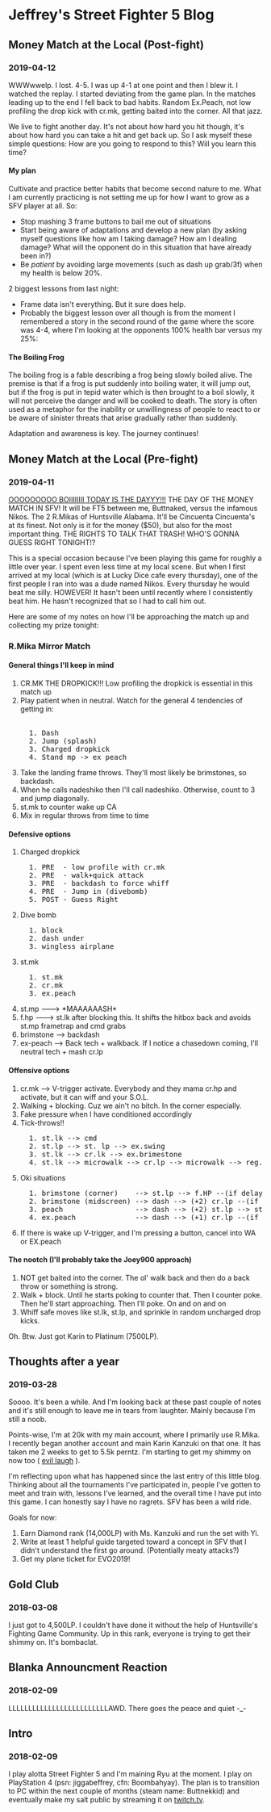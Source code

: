 # Jeffrey's Street Fighter 5 Blog

## Money Match at the Local (Post-fight)
### 2019-04-12

WWWwwelp. I lost. 4-5. I was up 4-1 at one point and then I blew it. I watched the replay. I started deviating from the game plan. In the matches leading up to the end I fell back to bad habits. Random Ex.Peach, not low profiling the drop kick with cr.mk, getting baited into the corner. All that jazz.

We live to fight another day. It's not about how hard you hit though, it's about how hard you can take a hit and get back up. So I ask myself these simple questions: How are you going to respond to this? Will you learn this time?

#### My plan

Cultivate and practice better habits that become second nature to me. What I am currently practicing is not setting me up for how I want to grow as a SFV player at all. So:

- Stop mashing 3 frame buttons to bail me out of situations
- Start being aware of adaptations and develop a new plan (by asking myself questions like how am I taking damage? How am I dealing damage? What will the opponent do in this situation that have already been in?)
- Be _patient_ by avoiding large movements (such as dash up grab/3f) when my health is below 20%.

2 biggest lessons from last night:

- Frame data isn't everything. But it sure does help.
- Probably the biggest lesson over all though is from the moment I remembered a story in the second round of the game where the score was 4-4, where I'm looking at the opponents 100% health bar versus my 25%:

#### The Boiling Frog

The boiling frog is a fable describing a frog being slowly boiled alive. The premise is that if a frog is put suddenly into boiling water, it will jump out, but if the frog is put in tepid water which is then brought to a boil slowly, it will not perceive the danger and will be cooked to death. The story is often used as a metaphor for the inability or unwillingness of people to react to or be aware of sinister threats that arise gradually rather than suddenly.

Adaptation and awareness is key. The journey continues!

## Money Match at the Local (Pre-fight)
### 2019-04-11
<a href="https://media1.tenor.com/images/98f9206f14232c2589e1e82863a8a9da/tenor.gif?itemid=4575322" target="_blank">OOOOOOOOO BOIIIIIIII TODAY IS THE DAYYY!!!</a> THE DAY OF THE MONEY MATCH IN SFV! It will be FT5 between me, Buttnaked, versus the infamous Nikos. The 2 R.Mikas of Huntsville Alabama. It'll be Cincuenta Cincuenta's at its finest. Not only is it for the money ($50), but also for the most important thing. THE RIGHTS TO TALK THAT TRASH! WHO'S GONNA GUESS RIGHT TONIGHT!?

This is a special occasion because I've been playing this game for roughly a little over year. I spent even less time at my local scene. But when I first arrived at my local (which is at Lucky Dice cafe every thursday), one of the first people I ran into was a dude named Nikos. Every thursday he would beat me silly. HOWEVER! It hasn't been until recently where I consistently beat him. He hasn't recognized that so I had to call him out.

Here are some of my notes on how I'll be approaching the match up and collecting my prize tonight:

### R.Mika Mirror Match

#### General things I'll keep in mind

<ol>
<li>CR.MK THE DROPKICK!!! Low profiling the dropkick is essential in this match up</li>
<li>Play patient when in neutral. Watch for the general 4 tendencies of getting in:</li><br>
<pre>
  1. Dash
  2. Jump (splash)
  3. Charged dropkick
  4. Stand mp -> ex peach
</pre>
<li>Take the landing frame throws. They'll most likely be brimstones, so backdash.</li>
<li>When he calls nadeshiko then I'll call nadeshiko. Otherwise, count to 3 and jump diagonally.</li>
<li>st.mk to counter wake up CA</li>
<li>Mix in regular throws from time to time</li>
</ol>

#### Defensive options

<ol>
  <li>Charged dropkick</li>
<pre>
  1. PRE  - low profile with cr.mk
  2. PRE  - walk+quick attack
  3. PRE  - backdash to force whiff
  4. PRE  - Jump in (divebomb)
  5. POST - Guess Right
</pre>
  <li>Dive bomb</li>
<pre>
  1. block
  2. dash under
  3. wingless airplane
</pre>
  <li>st.mk</li>
<pre>
  1. st.mk
  2. cr.mk
  3. ex.peach
</pre>
  <li>st.mp ---> *MAAAAAASH*</li>
  <li>f.hp  ---> st.lk after blocking this. It shifts the hitbox back and avoids st.mp frametrap and cmd grabs</li>
  <li>brimstone --> backdash</li>
  <li>ex-peach --> Back tech + walkback. If I notice a chasedown coming, I'll neutral tech + mash cr.lp</li>
</ol>
  
#### Offensive options

<ol>
  <li>cr.mk --> V-trigger activate. Everybody and they mama cr.hp and activate, but it can wiff and your S.O.L.</li>
  <li>Walking + blocking. Cuz we ain't no bitch. In the corner especially.</li>
  <li>Fake pressure when I have conditioned accordingly</li>
  <li>Tick-throws!!</li>
<pre>
  1. st.lk --> cmd
  2. st.lp --> st. lp --> ex.swing
  3. st.lk --> cr.lk --> ex.brimestone
  4. st.lk --> microwalk --> cr.lp --> microwalk --> reg.grab
</pre>
  <li>Oki situations</li>
<pre>
  1. brimstone (corner)    --> st.lp --> f.HP --(if delayed)--> st.lp (x2) --> f.HP or cr.mp
  2. brimstone (midscreen) --> dash --> (+2) cr.lp --(if delayed)--> st.lp (x2) --> f.HP or cr.mp
  3. peach                 --> dash --> (+2) st.lp --> st.lp --> st.mp
  4. ex.peach              --> dash --> (+1) cr.lp --(if delayed)--> f.HP
</pre>
  <li>If there is wake up V-trigger, and I'm pressing a button, cancel into WA or EX.peach</li>
</ol>

#### The nootch (I'll probably take the Joey900 approach)

<ol>
  <li>NOT get baited into the corner. The ol' walk back and then do a back throw or something is strong.</li>
  <li>Walk + block. Until he starts poking to counter that. Then I counter poke. Then he'll start approaching. Then I'll poke. On and on and on</li>
  <li>Whiff safe moves like st.lk, st.lp, and sprinkle in random uncharged drop kicks.</li>
</ol>  

Oh. Btw. Just got Karin to Platinum (7500LP).

## Thoughts after a year
### 2019-03-28

Soooo. It's been a while. And I'm looking back at these past couple of notes and it's still enough to leave me in tears from laughter. Mainly because I'm still a noob.

Points-wise, I'm at 20k with my main account, where I primarily use R.Mika. I recently began another account and main Karin Kanzuki on that one. It has taken me 2 weeks to get to 5.5k perntz. I'm starting to get my shimmy on now too ( <a href="https://media.eventhubs.com/images/2016/05/28_valleface04t.jpg" target="_blank">evil laugh</a> ).

I'm reflecting upon what has happened since the last entry of this little blog. Thinking about all the tournaments I've participated in, people I've gotten to meet and train with, lessons I've learned, and the overall time I have put into this game. I can honestly say I have no ragrets. SFV has been a wild ride.

Goals for now:
  1. Earn Diamond rank (14,000LP) with Ms. Kanzuki and run the set with Yi.
  2. Write at least 1 helpful guide targeted toward a concept in SFV that I didn't understand the first go around. (Potentially meaty attacks?)
  3. Get my plane ticket for EVO2019!

## Gold Club
### 2018-03-08

I just got to 4,500LP. I couldn't have done it without the help of Huntsville's Fighting Game Community. Up in this rank, everyone is trying to get their shimmy on. It's bombaclat.

## Blanka Announcment Reaction
### 2018-02-09

LLLLLLLLLLLLLLLLLLLLLLLLLAWD. There goes the peace and quiet -_-

## Intro
### 2018-02-09

I play alotta Street Fighter 5 and I'm maining Ryu at the moment. I play on PlayStation 4 (psn: jiggabeffrey, cfn: Boombahyay). The plan is to transition to PC within the next couple of months (steam name: Buttnekkid) and eventually make my salt public by streaming it on [twitch.tv](https://www.twitch.tv/).
